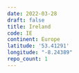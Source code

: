 ```yaml
---
date: 2022-03-28
draft: false
title: Ireland
code: IE
continent: Europe
latitude: '53.41291'
longitude: "-8.24389"
repo_count: 1
---
```



